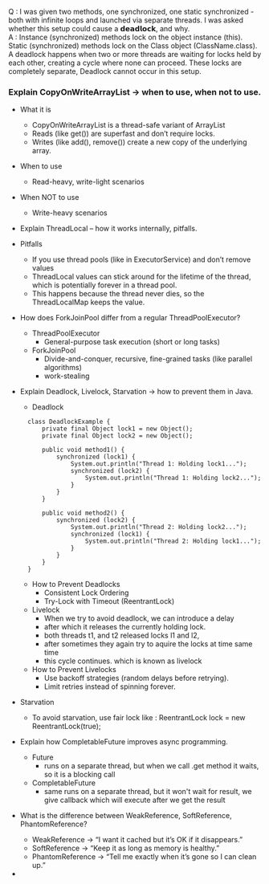 Q : I was given two methods, one synchronized, one static synchronized - both with infinite loops and launched via separate threads.
    I was asked whether this setup could cause a 𝗱𝗲𝗮𝗱𝗹𝗼𝗰𝗸, and why. \
A : Instance (synchronized) methods lock on the object instance (this). Static (synchronized) methods lock on the Class object (ClassName.class).
    A deadlock happens when two or more threads are waiting for locks held by each other, creating a cycle where none can proceed.
     These locks are completely separate, Deadlock cannot occur in this setup.

### Explain CopyOnWriteArrayList → when to use, when not to use.
- What it is
    - CopyOnWriteArrayList is a thread-safe variant of ArrayList
    - Reads (like get()) are superfast and don’t require locks.
    - Writes (like add(), remove()) create a new copy of the underlying array.
- When to use
    - Read-heavy, write-light scenarios
- When NOT to use
    - Write-heavy scenarios

- Explain ThreadLocal – how it works internally, pitfalls.
- Pitfalls
    - If you use thread pools (like in ExecutorService) and don’t remove values
    - ThreadLocal values can stick around for the lifetime of the thread, which is potentially forever in a thread pool.
    - This happens because the thread never dies, so the ThreadLocalMap keeps the value.

- How does ForkJoinPool differ from a regular ThreadPoolExecutor?
    - ThreadPoolExecutor
        - General-purpose task execution (short or long tasks)
    - ForkJoinPool
        - Divide-and-conquer, recursive, fine-grained tasks (like parallel algorithms)
        - work-stealing

- Explain Deadlock, Livelock, Starvation → how to prevent them in Java.
  - Deadlock
  ```
    class DeadlockExample {
        private final Object lock1 = new Object();
        private final Object lock2 = new Object();
    
        public void method1() {
            synchronized (lock1) {
                System.out.println("Thread 1: Holding lock1...");
                synchronized (lock2) {
                    System.out.println("Thread 1: Holding lock2...");
                }
            }
        }
    
        public void method2() {
            synchronized (lock2) {
                System.out.println("Thread 2: Holding lock2...");
                synchronized (lock1) {
                    System.out.println("Thread 2: Holding lock1...");
                }
            }
        }
    }
  ```
  - How to Prevent Deadlocks
    - Consistent Lock Ordering
    - Try-Lock with Timeout (ReentrantLock)
  - Livelock
    - When we try to avoid deadlock, we can introduce a delay
    - after which it releases the currently holding lock.
    - both threads t1, and t2 released locks l1 and l2,
    - after sometimes they again try to aquire the locks at time same time
    - this cycle continues. which is known as livelock
  - How to Prevent Livelocks
    - Use backoff strategies (random delays before retrying).
    - Limit retries instead of spinning forever.
- Starvation
  - To avoid starvation, use fair lock like : ReentrantLock lock = new ReentrantLock(true);

- Explain how CompletableFuture improves async programming.
  - Future
    - runs on a separate thread, but when we call .get method it waits, so it is a blocking call
  - CompletableFuture
    - same runs on a separate thread, but it won't wait for result, we give callback which will execute after we get the result
- What is the difference between WeakReference, SoftReference, PhantomReference?
  - WeakReference → “I want it cached but it’s OK if it disappears.”
  - SoftReference → “Keep it as long as memory is healthy.” 
  - PhantomReference → “Tell me exactly when it’s gone so I can clean up.”
- 